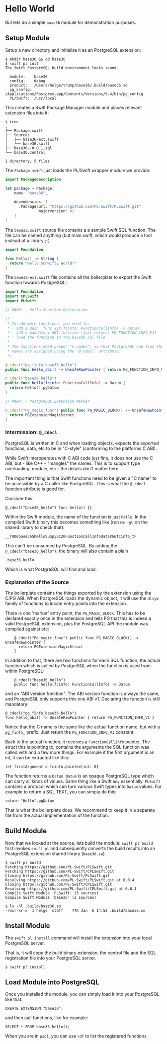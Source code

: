 # Hello World

But lets do a simple `base36` module for demonstration purposes.

## Setup Module

Setup a new directory and initialize it as an PostgreSQL extension:

```
$ mkdir base36 && cd base36
$ swift pl init
The Swift PostgreSQL build environment looks sound.

  module:    base36
  config:    debug
  product:   /Users/helge/trump/base36/.build/base36.so
  pg_config: /Applications/Postgres.app/Contents/Versions/9.4/bin/pg_config
  PL/Swift:  /usr/local
```

This creates a Swift Package Manager module and places relevant extension
files into it:

```
$ tree
.
├── Package.swift
├── Sources
│   ├── base36-ext.swift
│   └── base36.swift
├── base36--0.0.1.sql
└── base36.control

1 directory, 5 files
```

The `Package.swift` just loads the PL/Swift wrapper module we provide:

```swift
import PackageDescription

let package = Package(
    name: "base36",

    dependencies: [
      .Package(url: "https://github.com/PL-Swift/PLSwift.git", 
               majorVersion: 0)
    ]
)
```

The `base36.swift` source file contains a a sample Swift SQL function. The
file can be named anything (but main.swift, which would produce a tool instead
of a library ;-)

```swift
import Foundation

func hello() -> String {
  return "Hello Schwifty World!"
}
```

The `base36-ext.swift` file contains all the boilerplate to export the
Swift function towards PostgreSQL:

```swift
import Foundation
import CPLSwift
import PLSwift

// MARK: - Hello Function Declaration

/*
 * To add more functions, you need to:
 * - add a main `func xyz(fcinfo: FunctionCallInfo) -> Datum`
 * - add a mandatory ABI function (just returns PG_FUNCTION_INFO_V1)
 * - load the function in the base36.sql file
 *
 * The functions need proper "C names", so that PostgreSQL can find them. The
 * names are assigned using the `@_cdecl` attribute.
 */

@_cdecl("pg_finfo_base36_hello")
public func hello_abi() -> UnsafeRawPointer { return PG_FUNCTION_INFO_V1 }

@_cdecl("base36_hello")
public func hello(fcinfo: FunctionCallInfo) -> Datum {
  return hello().pgDatum
}

// MARK: - PostgreSQL Extension Marker

@_cdecl("Pg_magic_func") public func PG_MAGIC_BLOCK() -> UnsafeRawPointer {
  return PGExtensionMagicStruct
}
```

### Intermission: `@_cdecl`

PostgreSQL is written in C and when loading objects, expects the exported
functions, data, etc to be in "C-style" (conforming to the platforms C ABI).

While Swift interoperates with C ABI code just fine,
it does not use the C ABI, but - like C++ - "mangles" the names. This is to
support type overloading, module, etc - the details don't matter here.

The important thing is that Swift functions need to be given a "C name" to be
accessible by a C caller like PostgreSQL.
This is what the `@_cdecl` function attribute is good for.

Consider this:

    @_cdecl("base36_hello") func hello() {}

Within the Swift module, the name of the function is just `hello`.
In the compiled Swift binary this becomes something like (run `nm -gU`
on the shared library to check that):

    __T006base365helloSuSpySC20FunctionCallInfoDataVG6fcinfo_tF

This can't be consumed by PostgreSQL.
By adding the `@_cdecl("base36_hello")`, the binary will also contain a plain

    _base36_hello

Which is what PostgreSQL will find and load.

### Explanation of the Source

The boilerplate contains the things exported by the extension using the
C/PG ABI. When PostgreSQL loads the dynamic object, it will use the
`dlsym` family of functions to locate entry points into the extension.

There is one 'marker' entry point, the `PG_MAGIC_BLOCK`. This has to be declared
exactly once in the extension and tells PG that this is indeed a valid
PostgreSQL extension, plus the PostgreSQL API the module was compiled against
etc:

		@_cdecl("Pg_magic_func") public func PG_MAGIC_BLOCK() -> UnsafeRawPointer {
		  return PGExtensionMagicStruct
		}

In addition to that, there are *two* functions for each SQL function, the
actual function which is called by PostgreSQL when the function is used
from within PostgreSQL:

		@_cdecl("base36_hello")
		public func hello(fcinfo: FunctionCallInfo) -> Datum

and an "ABI version function". The ABI version function is always the same,
and PostgreSQL only supports this one ABI v1. Declaring the function is still
mandatory:

    @_cdecl("pg_finfo_base36_hello")
    func hello_abi() -> UnsafeRawPointer { return PG_FUNCTION_INFO_V1 }

Notice that the C name is the same like the actual function name, but
with a `pg_finfo_` prefix. Just return the `PG_FUNCTION_INFO_V1` constant.

Back to the actual function, it receives a `FunctionCallInfo` pointer.
The struct this is pointing to, contains the arguments the SQL function was
called with and a few more things.
For example if the first argument is an int, it can be extracted like this:

    let firstArgument = fcinfo.pointee[int: 0]

The function returns a `Datum`. `Datum` is an opaque PostgreSQL type which can
carry all kinds of values. Same thing like a Swift `Any` essentially.
`PLSwift` contains a protocol which can turn various Swift types into `Datum`
values. For example to return a SQL TEXT, you can simply do this:

    return "Hello".pgDatum

That is what the boilerplate does. We recommend to keep it in a separate file
from the actual implementation of the function.

## Build Module

Now that we looked at the source, lets build the module:
`swift pl build` first invokes `swift pl` and subsequently converts the
build results into an PostgreSQL extension shared library (`base36.so`).

```
$ swift pl build
Fetching https://github.com/PL-Swift/PLSwift.git
Fetching https://github.com/PL-Swift/CPLSwift.git
Cloning https://github.com/PL-Swift/PLSwift.git
Resolving https://github.com/PL-Swift/PLSwift.git at 0.0.4
Cloning https://github.com/PL-Swift/CPLSwift.git
Resolving https://github.com/PL-Swift/CPLSwift.git at 0.0.1
Compile Swift Module 'PLSwift' (3 sources)
Compile Swift Module 'base36' (2 sources)

$ ls -hl .build/base36.so
-rwxr-xr-x  1 helge  staff    74K Jan  6 14:52 .build/base36.so
```

## Install Module

The `swift pl install` command will install the extension into your local
PostgreSQL server.

That is, it will copy the build binary extension,
the control file
and the SQL registration file into your PostgreSQL server.

```
$ swift pl install
```

## Load Module into PostgreSQL

Once you installed the module, you can simply load it into your PostgreSQL
like that:

    CREATE EXTENSION "base36";

and then call functions, like for example:

    SELECT * FROM base36_hello();

When you are in `psql`, you can use `\df` to list the registered functions.
